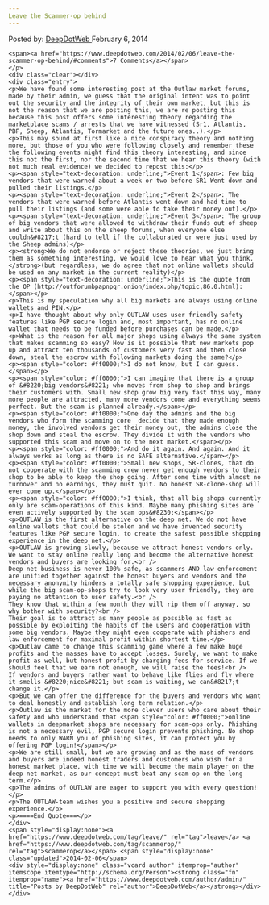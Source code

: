 ```yaml
---
Leave the Scammer-op behind
---
```

<article class="post-listing post-3849 post type-post status-publish format-standard has-post-thumbnail hentry category-deepdot-news tag-leave tag-scammerop">
    <div class="post-inner">
        <span>Posted by: <a href="https://www.deepdotweb.com/author/admin/" title="">DeepDotWeb </a></span>
    <span>February 6, 2014</span>
    
    <span><a href="https://www.deepdotweb.com/2014/02/06/leave-the-scammer-op-behind/#comments">7 Comments</a></span>
    </p>
    <div class="clear"></div>
    <div class="entry">
    <p>We have found some interesting post at the Outlaw market forums, made by their admin, we guess that the original intent was to point out the security and the integrity of their own market, but this is not the reason that we are posting this, we are re posting this because this post offers some interesting theory regarding the marketplace scams / arrests that we have witnessed (Sr1, Atlantis, PBF, Sheep, Atlantis, Tormarket and the future ones..).</p>
    <p>This may sound at first like a nice conspiracy theory and nothing more, but those of you who were following closely and remember these the following events might find this theory interesting, and since this not the first, nor the second time that we hear this theory (with not much real evidence) we decided to repost this:</p>
    <p><span style="text-decoration: underline;">Event 1</span>: Few big vendors that were warned about a week or two before SR1 Went down and pulled their listings.</p>
    <p><span style="text-decoration: underline;">Event 2</span>: The vendors that were warned before Atlantis went down and had time to pull their listings (and some were able to take their money out).</p>
    <p><span style="text-decoration: underline;">Event 3</span>: The group of big vendors that were allowed to withdraw their funds out of sheep and write about this on the sheep forums, when everyone else couldn&#8217;t (hard to tell if the collaborated or were just used by the Sheep admins)</p>
    <p><strong>We do not endorse or reject these theories, we just bring them as something interesting, we would love to hear what you think. </strong>(but regardless, we do agree that not online wallets should be used on any market in the current reality)</p>
    <p><span style="text-decoration: underline;">This is the quote from the OP (http://outforumbpapnpqr.onion/index.php/topic,86.0.html):</span></p>
    <p>This is my speculation why all big markets are always using online wallets and PIN.</p>
    <p>I have thought about why only OUTLAW uses user friendly safety features like PGP secure login and, most important, has no online wallet that needs to be funded before purchases can be made.</p>
    <p>What is the reason for all major shops using always the same system that makes scamming so easy? How is it possible that new markets pop up and attract ten thousands of customers very fast and then close down, steal the escrow with following markets doing the same?</p>
    <p><span style="color: #ff0000;">I do not know, but I can guess.</span></p>
    <p><span style="color: #ff0000;">I can imagine that there is a group of &#8220;big vendors&#8221; who moves from shop to shop and brings their customers with. Small new shop grow big very fast this way, many more people are attracted, many more vendors come and everything seems perfect. But the scam is planned already.</span></p>
    <p><span style="color: #ff0000;">One day the admins and the big vendors who form the scamming core  decide that they made enough money, the involved vendors get their money out, the admins close the shop down and steal the escrow. They divide it with the vendors who supported this scam and move on to the next market.</span></p>
    <p><span style="color: #ff0000;">And do it again. And again. And it always works as long as there is no SAFE alternative.</span></p>
    <p><span style="color: #ff0000;">Small new shops, SR-clones, that do not cooperate with the scamming crew never get enough vendors to their shop to be able to keep the shop going. After some time with almost no turnover and no earnings, they must quit. No honest SR-clone-shop will ever come up.</span></p>
    <p><span style="color: #ff0000;">I think, that all big shops currently only are scam-operations of this kind. Maybe many phishing sites are even actively supported by the scam ops&#8230;</span></p>
    <p>OUTLAW is the first alternative on the deep net. We do not have online wallets that could be stolen and we have invented security features like PGP secure login, to create the safest possible shopping experience in the deep net.</p>
    <p>OUTLAW is growing slowly, because we attract honest vendors only. We want to stay online really long and become the alternative honest vendors and buyers are looking for.<br />
    Deep net business is never 100% safe, as scammers AND law enforcement are unified together against the honest buyers and vendors and the necessary anonymity hinders a totally safe shopping experience, but while the big scam-op-shops try to look very user friendly, they are paying no attention to user safety.<br />
    They know that within a few month they will rip them off anyway, so why bother with security?<br />
    Their goal is to attract as many people as possible as fast as possible by exploiting the habits of the users and cooperation with some big vendors. Maybe they might even cooperate with phishers and law enforcement for maximal profit within shortest time.</p>
    <p>Outlaw came to change this scamming game where a few make huge profits and the masses have to accept losses. Surely, we want to make profit as well, but honest profit by charging fees for service. If we should feel that we earn not enough, we will raise the fees!<br />
    If vendors and buyers rather want to behave like flies and fly where it smells &#8220;nice&#8221; but scam is waiting, we can&#8217;t change it.</p>
    <p>But we can offer the difference for the buyers and vendors who want to deal honestly and establish long term relation.</p>
    <p>Outlaw is the market for the more clever users who care about their safety and who understand that <span style="color: #ff0000;">online wallets in deepmarket shops are necessary for scam-ops only. Phishing is not a necessary evil, PGP secure login prevents phishing. No shop needs to only WARN you of phishing sites, it can protect you by offering PGP login!</span></p>
    <p>We are still small, but we are growing and as the mass of vendors and buyers are indeed honest traders and customers who wish for a honest market place, with time we will become the main player on the deep net market, as our concept must beat any scam-op on the long term.</p>
    <p>The admins of OUTLAW are eager to support you with every question!</p>
    <p>The OUTLAW-team wishes you a positive and secure shopping experience.</p>
    <p>====End Quote===</p>
    </div>
    <span style="display:none"><a href="https://www.deepdotweb.com/tag/leave/" rel="tag">leave</a> <a href="https://www.deepdotweb.com/tag/scammerop/" rel="tag">scammerop</a></span> <span style="display:none" class="updated">2014-02-06</span>
    <div style="display:none" class="vcard author" itemprop="author" itemscope itemtype="http://schema.org/Person"><strong class="fn" itemprop="name"><a href="https://www.deepdotweb.com/author/admin/" title="Posts by DeepDotWeb" rel="author">DeepDotWeb</a></strong></div>
    </div>
</article>

